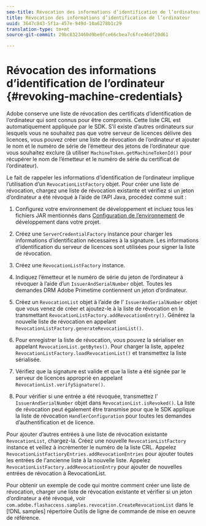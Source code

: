 ```yaml
---
seo-title: Révocation des informations d’identification de l’ordinateur
title: Révocation des informations d’identification de l’ordinateur
uuid: 3647c843-5f1a-457e-949d-10a6278b1c29
translation-type: tm+mt
source-git-commit: 29bc8323460d9be0fce66cbea7c6fce46df20d61

---
```



# Révocation des informations d’identification de l’ordinateur {#revoking-machine-credentials}

Adobe conserve une liste de révocation des certificats d’identification de l’ordinateur qui sont connus pour être compromis. Cette liste CRL est automatiquement appliquée par le SDK. S’il existe d’autres ordinateurs sur lesquels vous ne souhaitez pas que votre serveur de licences délivre des licences, vous pouvez créer une liste de révocation de l’ordinateur et ajouter le nom et le numéro de série de l’émetteur des jetons de l’ordinateur que vous souhaitez exclure (à utiliser `MachineToken.getMachineTokenId()` pour récupérer le nom de l’émetteur et le numéro de série du certificat de l’ordinateur).

Le fait de rappeler les informations d’identification de l’ordinateur implique l’utilisation d’un `RevocationListFactory` objet. Pour créer une liste de révocation, chargez une liste de révocation existante et vérifiez si un jeton d’ordinateur a été révoqué à l’aide de l’API Java, procédez comme suit :

1. Configurez votre environnement de développement et incluez tous les fichiers JAR mentionnés dans [Configuration de l’environnement](../../protecting-content/setting-up-the-sdk/setup-dev-env.md) de développement dans votre projet.
1. Créez une `ServerCredentialFactory` instance pour charger les informations d’identification nécessaires à la signature. Les informations d’identification du serveur de licences sont utilisées pour signer la liste de révocation.
1. Créez une `RevocationListFactory` instance.
1. Indiquez l’émetteur et le numéro de série du jeton de l’ordinateur à révoquer à l’aide d’un `IssuerAndSerialNumber` objet. Toutes les demandes DRM Adobe Primetime contiennent un jeton d’ordinateur.
1. Créez un `RevocationList` objet à l’aide de l’ `IssuerAndSerialNumber` objet que vous venez de créer et ajoutez-le à la liste de révocation en le transmettant `RevocationListFactory.addRevocationEntry()`. Générez la nouvelle liste de révocation en appelant `RevocationListFactory.generateRevocationList()`.

1. Pour enregistrer la liste de révocation, vous pouvez la sérialiser en appelant `RevocationList.getBytes()`. Pour charger la liste, appelez `RevocationListFactory.loadRevocationList()` et transmettez la liste sérialisée.

1. Vérifiez que la signature est valide et que la liste a été signée par le serveur de licences approprié en appelant `RevocationList.verifySignature()`.
1. Pour vérifier si une entrée a été révoquée, transmettez l’ `IssuerAndSerialNumber` objet dans `RevocationList.isRevoked()`. La liste de révocation peut également être transmise pour que le SDK applique la liste de révocation `HandlerConfiguration` pour toutes les demandes d’authentification et de licence.

Pour ajouter d’autres entrées à une liste de révocation existante `RevocationList`, chargez-la. Créez une nouvelle `RevocationListFactory` instance et veillez à incrémenter le numéro de la liste CRL. Appelez `RevocationListFactioryEntries.addRevocationEntries` pour ajouter toutes les entrées de l&#39;ancienne liste à la nouvelle liste. Appelez `RevocationListFactory.addRevocationEntry` pour ajouter de nouvelles entrées de révocation à RevocationList.

Pour obtenir un exemple de code qui montre comment créer une liste de révocation, charger une liste de révocation existante et vérifier si un jeton d’ordinateur a été révoqué, voir `com.adobe.flashaccess.samples.revocation.CreateRevocationList` dans le [!DNL samples] répertoire Outils de ligne de commande de mise en oeuvre de référence.
